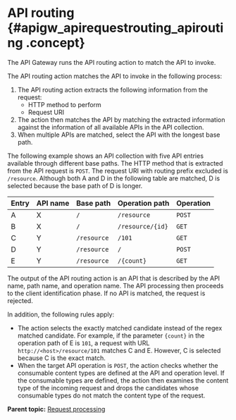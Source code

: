 # API routing {#apigw_apirequestrouting_apirouting .concept}

The API Gateway runs the API routing action to match the API to invoke.

The API routing action matches the API to invoke in the following process:

1.  The API routing action extracts the following information from the request:
    -   HTTP method to perform
    -   Request URI
2.  The action then matches the API by matching the extracted information against the information of all available APIs in the API collection.
3.  When multiple APIs are matched, select the API with the longest base path.

The following example shows an API collection with five API entries available through different base paths. The HTTP method that is extracted from the API request is `POST`. The request URI with routing prefix excluded is `/resource`. Although both A and D in the following table are matched, D is selected because the base path of D is longer.

|Entry|API name|Base path|Operation path|Operation|
|-----|--------|---------|--------------|---------|
|A|X|`/`|`/resource`|`POST`|
|B|X|`/`|`/resource/{id}`|`GET`|
|C|Y|`/resource`|`/101`|`GET`|
|D|Y|`/resource`|`/`|`POST`|
|E|Y|`/resource`|`/{count}`|`GET`|

The output of the API routing action is an API that is described by the API name, path name, and operation name. The API processing then proceeds to the client identification phase. If no API is matched, the request is rejected.

In addition, the following rules apply:

-   The action selects the exactly matched candidate instead of the regex matched candidate. For example, if the parameter `{count}` in the operation path of E is `101`, a request with URL `http://<host>/resource/101` matches C and E. However, C is selected because C is the exact match.
-   When the target API operation is `POST`, the action checks whether the consumable content types are defined at the API and operation level. If the consumable types are defined, the action then examines the content type of the incoming request and drops the candidates whose consumable types do not match the content type of the request.

**Parent topic:** [Request processing](apigw_apirequestrouting_apiprocessingrule.md)


